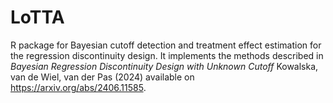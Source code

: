# LoTTA
 R package for Bayesian cutoff detection and treatment effect estimation for the regression discontinuity design. 
 It implements the methods described in _Bayesian Regression Discontinuity Design with Unknown Cutoff_ Kowalska, van de Wiel, van der Pas (2024) available on https://arxiv.org/abs/2406.11585.
 
